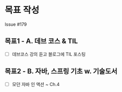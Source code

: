 # 목표 작성
Issue #179

## 목표1 - A. 데브 코스 & TIL
- [ ] 데브코스 강의 듣고 블로그에 TIL 포스팅

## 목표2 - B. 자바, 스프링 기초 w. 기술도서
- [ ] 모던 자바 인 액션 ~ Ch.4